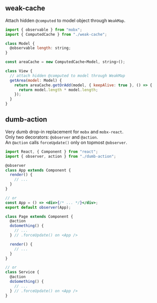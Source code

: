 ## weak-cache
Attach hidden `@computed` to model object through `WeakMap`.

```js
import { observable } from "mobx";
import { ComputedCache } from "./weak-cache";

class Model {
  @observable length: string; 
}

const areaCache = new ComputedCache<Model, string>();

class View {
  // attach hidden @computed to model through WeakMap
  getArea(model: Model) {
    return areaCache.getOrAdd(model, { keepAlive: true }, () => {
      return model.length * model.length;
    });
  }
}

```

## dumb-action
Very dumb drop-in replacement for `mobx` and `mobx-react`.  
Only two decorators: `@observer` and `@action`.  
An `@action` calls `forceUpdate()` only on topmost `@observer`.

```jsx
import React, { Component } from "react";
import { observer, action } from "./dumb-action";

@observer
class App extends Component {
  render() {
    // ...
  }
}

// or
const App = () => <div>{/* ... */}</div>;
export default observer(App);

class Page extends Component {
  @action
  doSomething() {
    // ...
  } // .forceUpdate() on <App />

  render() {
    // ...
  }
}

// or
class Service {
  @action
  doSomething() {
    // ...
  } // .forceUpdate() on <App />
}
```

